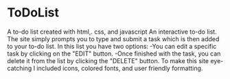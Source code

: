 # ToDoList
A to-do list created with html,. css, and javascript
An interactive to-do list. The site simply prompts you to type and submit a task which is then added to your to-do list. 
In this list you have two options:
  -You can edit a specific task by clicking on the "EDIT" button. 
  -Once finished with the task, you can delete it from the list by clicking the "DELETE" button. 
 To make this site eye-catching I included icons, colored fonts, and user friendly formatting.

